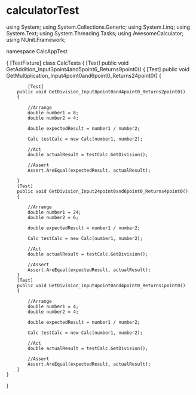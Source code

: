 # calculatorTest
using System;
using System.Collections.Generic;
using System.Linq;
using System.Text;
using System.Threading.Tasks;
using AwesomeCalculator;
using NUnit.Framework;


namespace CalcAppTest

{
    [TestFixture]
    class CalcTests
    {
        [Test]
        public void GetAddition_Input3point4and5point6_Returns9point0()
        {
         [Test]
        public void GetMultiplication_Input4point0and6point0_Returns24point0()
        {

            [Test]
        public void GetDivision_Input8point0and4point0_Returns2point0()
        {

            //Arrange
            double number1 = 8;
            double number2 = 4;

            double expectedResult = number1 / number2;

            Calc testCalc = new Calc(number1, number2);

            //Act
            double actualResult = testCalc.GetDivision();

            //Assert
            Assert.AreEqual(expectedResult, actualResult);

        }
        [Test]
        public void GetDivision_Input24point0and6point0_Returns4point0()
        {

            //Arrange
            double number1 = 24;
            double number2 = 6;

            double expectedResult = number1 / number2;

            Calc testCalc = new Calc(number1, number2);

            //Act
            double actualResult = testCalc.GetDivision();

            //Assert
            Assert.AreEqual(expectedResult, actualResult);
        }
        [Test]
        public void GetDivision_Input4point0and4point0_Returns1point0()
        {

            //Arrange
            double number1 = 4;
            double number2 = 4;

            double expectedResult = number1 / number2;

            Calc testCalc = new Calc(number1, number2);

            //Act
            double actualResult = testCalc.GetDivision();

            //Assert
            Assert.AreEqual(expectedResult, actualResult);
        }
    }
}
